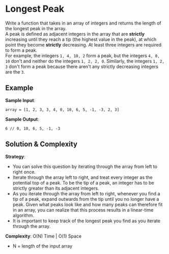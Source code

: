 # Longest Peak  
Write a function that takes in an array of integers and returns the length of the longest peak in the array.  
A peak is defined as adjacent integers in the array that are **strictly** increasing until they reach a tip (the highest value in the peak), at which point they become **strictly** decreasing. At least three integers are required to form a peak.  
For example, the integers `1, 4, 10, 2` form a peak, but the integers `4, 0, 10` don't and neither do the integers `1, 2, 2, 0`. Similarly, the integers `1, 2, 3` don't form a peak because there aren't any strictly decreasing integers are the `3`.  

## Example  
__Sample Input__:  
```
array = [1, 2, 3, 3, 4, 0, 10, 6, 5, -1, -3, 2, 3]
```

__Sample Output__:  
```
6 // 0, 10, 6, 5, -1, -3
```

## Solution & Complexity  
__Strategy__:  
* You can solve this question by iterating through the array from left to right once.  
* Iterate through the array left to right, and treat every integer as the potential top of a peak. To be the tip of a peak, an integer has to be strictly greater than its adjacent integers.  
* As you iterate through the array from left to right, whenever you find a tip of a peak, expand outwards from the tip until you no longer have a peak. Given what peaks look like and how many peaks can therefore fit in an array, you can realize that this process results in a linear-time algorithm.  
* It is important to keep track of the longest peak you find as you iterate through the array.  

__Complexity__: O(N) Time | O(1) Space  
* N = length of the input array